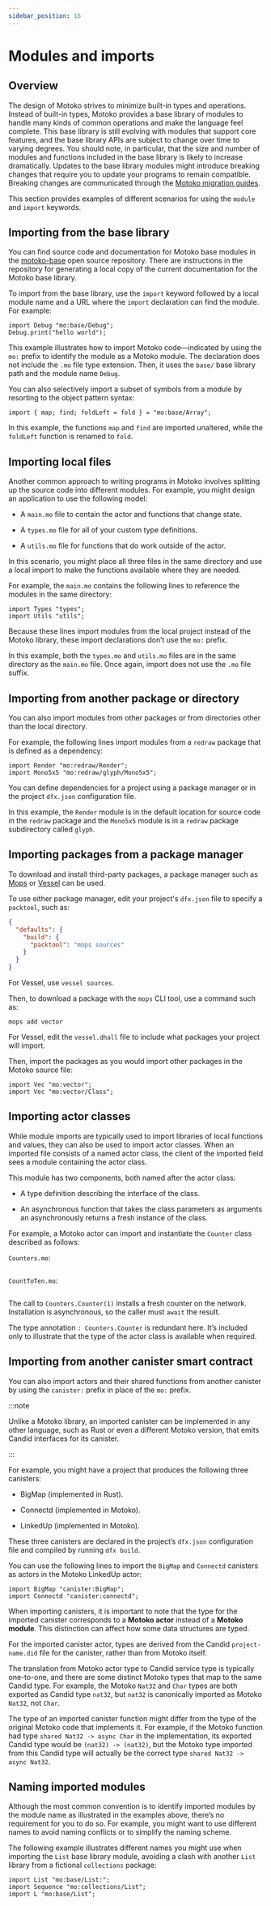 ```yaml
---
sidebar_position: 16
---
```


# Modules and imports

## Overview

The design of Motoko strives to minimize built-in types and operations. Instead of built-in types, Motoko provides a base library of modules to handle many kinds of common operations and make the language feel complete. This base library is still evolving with modules that support core features, and the base library APIs are subject to change over time to varying degrees. You should note, in particular, that the size and number of modules and functions included in the base library is likely to increase dramatically. Updates to the base library modules might introduce breaking changes that require you to update your programs to remain compatible. Breaking changes are communicated through the [Motoko migration guides](../migration-guides/overview.md).

This section provides examples of different scenarios for using the `module` and `import` keywords.

## Importing from the base library

You can find source code and documentation for Motoko base modules in the [motoko-base](https://github.com/dfinity/motoko-base) open source repository. There are instructions in the repository for generating a local copy of the current documentation for the Motoko base library.

To import from the base library, use the `import` keyword followed by a local module name and a URL where the `import` declaration can find the module. For example:

``` motoko
import Debug "mo:base/Debug";
Debug.print("hello world");
```

This example illustrates how to import Motoko code—indicated by using the `mo:` prefix to identify the module as a Motoko module. The declaration does not include the `.mo` file type extension. Then, it uses the `base/` base library path and the module name `Debug`.

You can also selectively import a subset of symbols from a module by resorting to the object pattern syntax:

``` motoko
import { map; find; foldLeft = fold } = "mo:base/Array";
```

In this example, the functions `map` and `find` are imported unaltered, while the `foldLeft` function is renamed to `fold`.

## Importing local files

Another common approach to writing programs in Motoko involves splitting up the source code into different modules. For example, you might design an application to use the following model:

-   A `main.mo` file to contain the actor and functions that change state.

-   A `types.mo` file for all of your custom type definitions.

-   A `utils.mo` file for functions that do work outside of the actor.

In this scenario, you might place all three files in the same directory and use a local import to make the functions available where they are needed.

For example, the `main.mo` contains the following lines to reference the modules in the same directory:

``` motoko no-repl
import Types "types";
import Utils "utils";
```

Because these lines import modules from the local project instead of the Motoko library, these import declarations don’t use the `mo:` prefix.

In this example, both the `types.mo` and `utils.mo` files are in the same directory as the `main.mo` file. Once again, import does not use the `.mo` file suffix.

## Importing from another package or directory

You can also import modules from other packages or from directories other than the local directory.

For example, the following lines import modules from a `redraw` package that is defined as a dependency:

``` motoko no-repl
import Render "mo:redraw/Render";
import Mono5x5 "mo:redraw/glyph/Mono5x5";
```

You can define dependencies for a project using a package manager or in the project `dfx.json` configuration file.

In this example, the `Render` module is in the default location for source code in the `redraw` package and the `Mono5x5` module is in a `redraw` package subdirectory called `glyph`.

## Importing packages from a package manager

To download and install third-party packages, a package manager such as [Mops](https://mops.one) or [Vessel](https://github.com/dfinity/vessel) can be used. 

To use either package manager, edit your project's `dfx.json` file to specify a `packtool`, such as:

```json
{
  "defaults": {
    "build": {
      "packtool": "mops sources"
    }
  }
}
```

For Vessel, use `vessel sources`. 

Then, to download a package with the `mops` CLI tool, use a command such as:

```
mops add vector
```

For Vessel, edit the `vessel.dhall` file to include what packages your project will import. 

Then, import the packages as you would import other packages in the Motoko source file:

```motoko
import Vec "mo:vector";
import Vec "mo:vector/Class";
```

## Importing actor classes

While module imports are typically used to import libraries of local functions and values, they can also be used to import actor classes. When an imported file consists of a named actor class, the client of the imported field sees a module containing the actor class.

This module has two components, both named after the actor class:

-   A type definition describing the interface of the class.

-   An asynchronous function that takes the class parameters as arguments an asynchronously returns a fresh instance of the class.

For example, a Motoko actor can import and instantiate the `Counter` class described as follows:

`Counters.mo`:

``` motoko name=Counters file=../examples/Counters.mo
```

`CountToTen.mo`:

``` motoko include=Counters file=../examples/CountToTen.mo
```

The call to `Counters.Counter(1)` installs a fresh counter on the network. Installation is asynchronous, so the caller must `await` the result.

The type annotation `: Counters.Counter` is redundant here. It’s included only to illustrate that the type of the actor class is available when required.

## Importing from another canister smart contract

You can also import actors and their shared functions from another canister by using the `canister:` prefix in place of the `mo:` prefix.

:::note

Unlike a Motoko library, an imported canister can be implemented in any other language, such as Rust or even a different Motoko version, that emits Candid interfaces for its canister.

:::

For example, you might have a project that produces the following three canisters:

-   BigMap (implemented in Rust).

-   Connectd (implemented in Motoko).

-   LinkedUp (implemented in Motoko).

These three canisters are declared in the project’s `dfx.json` configuration file and compiled by running `dfx build`.

You can use the following lines to import the `BigMap` and `Connectd` canisters as actors in the Motoko LinkedUp actor:

``` motoko no-repl
import BigMap "canister:BigMap";
import Connectd "canister:connectd";
```

When importing canisters, it is important to note that the type for the imported canister corresponds to a **Motoko actor** instead of a **Motoko module**. This distinction can affect how some data structures are typed.

For the imported canister actor, types are derived from the Candid `project-name.did` file for the canister, rather than from Motoko itself.

The translation from Motoko actor type to Candid service type is typically one-to-one, and there are some distinct Motoko types that map to the same Candid type. For example, the Motoko `Nat32` and `Char` types are both exported as Candid type `nat32`, but `nat32` is canonically imported as Motoko `Nat32`, not `Char`.

The type of an imported canister function might differ from the type of the original Motoko code that implements it. For example, if the Motoko function had type `shared Nat32 -> async Char` in the implementation, its exported Candid type would be `(nat32) -> (nat32)`, but the Motoko type imported from this Candid type will actually be the correct type `shared Nat32 -> async Nat32`.

## Naming imported modules

Although the most common convention is to identify imported modules by the module name as illustrated in the examples above, there’s no requirement for you to do so. For example, you might want to use different names to avoid naming conflicts or to simplify the naming scheme.

The following example illustrates different names you might use when importing the `List` base library module, avoiding a clash with another `List` library from a fictional `collections` package:

``` motoko no-repl
import List "mo:base/List:";
import Sequence "mo:collections/List";
import L "mo:base/List";
```
